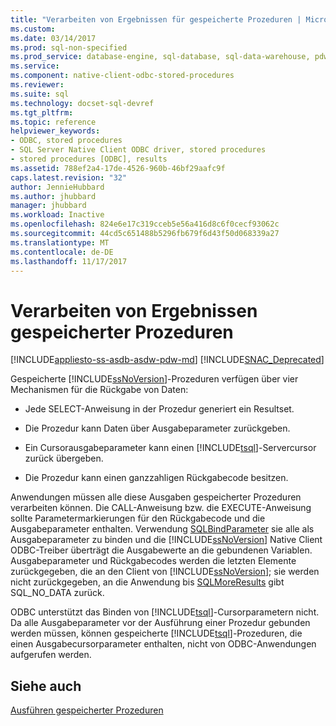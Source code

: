 ```yaml
---
title: "Verarbeiten von Ergebnissen für gespeicherte Prozeduren | Microsoft Docs"
ms.custom: 
ms.date: 03/14/2017
ms.prod: sql-non-specified
ms.prod_service: database-engine, sql-database, sql-data-warehouse, pdw
ms.service: 
ms.component: native-client-odbc-stored-procedures
ms.reviewer: 
ms.suite: sql
ms.technology: docset-sql-devref
ms.tgt_pltfrm: 
ms.topic: reference
helpviewer_keywords:
- ODBC, stored procedures
- SQL Server Native Client ODBC driver, stored procedures
- stored procedures [ODBC], results
ms.assetid: 788ef2a4-17de-4526-960b-46bf29aafc9f
caps.latest.revision: "32"
author: JennieHubbard
ms.author: jhubbard
manager: jhubbard
ms.workload: Inactive
ms.openlocfilehash: 824e6e17c319cceb5e56a416d8c6f0cecf93062c
ms.sourcegitcommit: 44cd5c651488b5296fb679f6d43f50d068339a27
ms.translationtype: MT
ms.contentlocale: de-DE
ms.lasthandoff: 11/17/2017
---
```

# <a name="processing-stored-procedure-results"></a>Verarbeiten von Ergebnissen gespeicherter Prozeduren
[!INCLUDE[appliesto-ss-asdb-asdw-pdw-md](../../includes/appliesto-ss-asdb-asdw-pdw-md.md)]
[!INCLUDE[SNAC_Deprecated](../../includes/snac-deprecated.md)]

  Gespeicherte [!INCLUDE[ssNoVersion](../../includes/ssnoversion-md.md)]-Prozeduren verfügen über vier Mechanismen für die Rückgabe von Daten:  
  
-   Jede SELECT-Anweisung in der Prozedur generiert ein Resultset.  
  
-   Die Prozedur kann Daten über Ausgabeparameter zurückgeben.  
  
-   Ein Cursorausgabeparameter kann einen [!INCLUDE[tsql](../../includes/tsql-md.md)]-Servercursor zurück übergeben.  
  
-   Die Prozedur kann einen ganzzahligen Rückgabecode besitzen.  
  
 Anwendungen müssen alle diese Ausgaben gespeicherter Prozeduren verarbeiten können. Die CALL-Anweisung bzw. die EXECUTE-Anweisung sollte Parametermarkierungen für den Rückgabecode und die Ausgabeparameter enthalten. Verwendung [SQLBindParameter](../../relational-databases/native-client-odbc-api/sqlbindparameter.md) sie alle als Ausgabeparameter zu binden und die [!INCLUDE[ssNoVersion](../../includes/ssnoversion-md.md)] Native Client ODBC-Treiber überträgt die Ausgabewerte an die gebundenen Variablen. Ausgabeparameter und Rückgabecodes werden die letzten Elemente zurückgegeben, die an den Client von [!INCLUDE[ssNoVersion](../../includes/ssnoversion-md.md)]; sie werden nicht zurückgegeben, an die Anwendung bis [SQLMoreResults](../../relational-databases/native-client-odbc-api/sqlmoreresults.md) gibt SQL_NO_DATA zurück.  
  
 ODBC unterstützt das Binden von [!INCLUDE[tsql](../../includes/tsql-md.md)]-Cursorparametern nicht. Da alle Ausgabeparameter vor der Ausführung einer Prozedur gebunden werden müssen, können gespeicherte [!INCLUDE[tsql](../../includes/tsql-md.md)]-Prozeduren, die einen Ausgabecursorparameter enthalten, nicht von ODBC-Anwendungen aufgerufen werden.  
  
## <a name="see-also"></a>Siehe auch  
 [Ausführen gespeicherter Prozeduren](../../relational-databases/native-client-odbc-stored-procedures/running-stored-procedures.md)  
  
  
